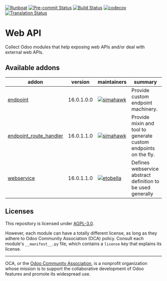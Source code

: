 
[![Runboat](https://img.shields.io/badge/runboat-Try%20me-875A7B.png)](https://runboat.odoo-community.org/builds?repo=OCA/web-api&target_branch=16.0)
[![Pre-commit Status](https://github.com/OCA/web-api/actions/workflows/pre-commit.yml/badge.svg?branch=16.0)](https://github.com/OCA/web-api/actions/workflows/pre-commit.yml?query=branch%3A16.0)
[![Build Status](https://github.com/OCA/web-api/actions/workflows/test.yml/badge.svg?branch=16.0)](https://github.com/OCA/web-api/actions/workflows/test.yml?query=branch%3A16.0)
[![codecov](https://codecov.io/gh/OCA/web-api/branch/16.0/graph/badge.svg)](https://codecov.io/gh/OCA/web-api)
[![Translation Status](https://translation.odoo-community.org/widgets/web-api-16-0/-/svg-badge.svg)](https://translation.odoo-community.org/engage/web-api-16-0/?utm_source=widget)

<!-- /!\ do not modify above this line -->

# Web API

Collect Odoo modules that help exposing web APIs and/or deal with external web APIs.

<!-- /!\ do not modify below this line -->

<!-- prettier-ignore-start -->

[//]: # (addons)

Available addons
----------------
addon | version | maintainers | summary
--- | --- | --- | ---
[endpoint](endpoint/) | 16.0.1.0.0 | [![simahawk](https://github.com/simahawk.png?size=30px)](https://github.com/simahawk) | Provide custom endpoint machinery.
[endpoint_route_handler](endpoint_route_handler/) | 16.0.1.1.0 | [![simahawk](https://github.com/simahawk.png?size=30px)](https://github.com/simahawk) | Provide mixin and tool to generate custom endpoints on the fly.
[webservice](webservice/) | 16.0.1.1.0 | [![etobella](https://github.com/etobella.png?size=30px)](https://github.com/etobella) | Defines webservice abstract definition to be used generally

[//]: # (end addons)

<!-- prettier-ignore-end -->

## Licenses

This repository is licensed under [AGPL-3.0](LICENSE).

However, each module can have a totally different license, as long as they adhere to Odoo Community Association (OCA)
policy. Consult each module's `__manifest__.py` file, which contains a `license` key
that explains its license.

----
OCA, or the [Odoo Community Association](http://odoo-community.org/), is a nonprofit
organization whose mission is to support the collaborative development of Odoo features
and promote its widespread use.
